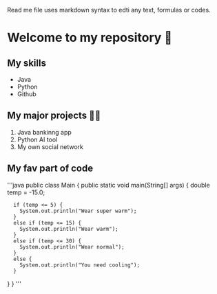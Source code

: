 Read me file uses markdown syntax to edti any text, formulas or codes.

# Welcome to my repository 🤞

## My skills
* Java
* Python
* Github

## My major projects 😶‍🌫️
1. Java bankinng app
2. Python AI tool
3. My own social network


## My fav part of code

'''java public class Main {
  public static void main(String[] args) {
      double temp = -15.0;

      if (temp <= 5) {
        System.out.println("Wear super warm");
      }
      else if (temp <= 15) {
        System.out.println("Wear warm");
      }
      else if (temp <= 30) {
        System.out.println("Wear normal");
      }
      else {
        System.out.println("You need cooling");
      }


  }
} '''
